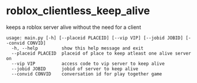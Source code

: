 # roblox_clientless_keep_alive
keeps a roblox server alive without the need for a client
```
usage: main.py [-h] [--placeid PLACEID] [--vip VIP] [--jobid JOBID] [--convid CONVID]
  -h, --help         show this help message and exit
  --placeid PLACEID  placeid of place to keep atleast one alive server on
  --vip VIP          access code to vip server to keep alive
  --jobid JOBID      jobid of server to keep alive
  --convid CONVID    conversation id for play together game
```